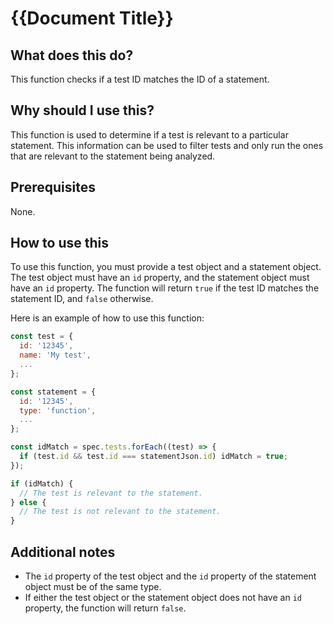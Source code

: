 
  
   # **{{Document Title}}**

## What does this do?
This function checks if a test ID matches the ID of a statement.

## Why should I use this?
This function is used to determine if a test is relevant to a particular statement. This information can be used to filter tests and only run the ones that are relevant to the statement being analyzed.

## Prerequisites
None.

## How to use this
To use this function, you must provide a test object and a statement object. The test object must have an `id` property, and the statement object must have an `id` property. The function will return `true` if the test ID matches the statement ID, and `false` otherwise.

Here is an example of how to use this function:

```javascript
const test = {
  id: '12345',
  name: 'My test',
  ...
};

const statement = {
  id: '12345',
  type: 'function',
  ...
};

const idMatch = spec.tests.forEach((test) => {
  if (test.id && test.id === statementJson.id) idMatch = true;
});

if (idMatch) {
  // The test is relevant to the statement.
} else {
  // The test is not relevant to the statement.
}
```

## Additional notes
- The `id` property of the test object and the `id` property of the statement object must be of the same type.
- If either the test object or the statement object does not have an `id` property, the function will return `false`.
  
  